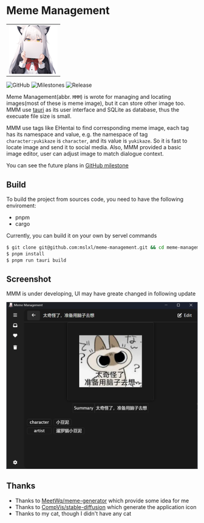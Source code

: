 # Meme Management

<div align="center">
<table>
<tr>
<td>
<img width="128" src="src-tauri/icons/128x128.png">
</td>
</tr>
</table>
</div>

![GitHub](https://img.shields.io/github/license/mslxl/meme-management?style=for-the-badge)
![Milestones](https://img.shields.io/github/milestones/all/mslxl/meme-management?style=for-the-badge)
![Release](https://img.shields.io/github/v/release/mslxl/meme-management?include_prereleases&style=for-the-badge)


Meme Management(abbr. `MMM`) is wrote for managing and locating images(most of these is meme image), but it can store other image too. MMM use [tauri](https://github.com/tauri-apps/tauri) as its user interface and SQLite as database, thus the execuate file size is small.


MMM use tags like EHentai to find corresponding meme image, each tag has its namespace and value, e.g. the namespace of tag `character:yukikaze` is `character`, and its value is `yukikaze`. So it is fast to locate image and send it to social media. Also, MMM provided a basic image editor, user can adjust image to match dialogue context.

You can see the future plans in [GitHub milestone](https://github.com/mslxl/meme-management/milestones)

## Build
To build the project from sources code, you need to have the following enviroment:
- pnpm
- cargo

Currently, you can build it on your own by servel commands
```bash
$ git clone git@github.com:mslxl/meme-management.git && cd meme-management
$ pnpm install
$ pnpm run tauri build
```

## Screenshot
MMM is under developing, UI may have greate changed in following update

![](screenshots/view.png)

## Thanks

- Thanks to [MeetWq/meme-generator](https://github.com/MeetWq/meme-generator) which provide some idea for me
- Thanks to [CompVis/stable-diffusion](https://github.com/CompVis/stable-diffusion) which generate the application icon
- Thanks to my cat, though I didn't have any cat